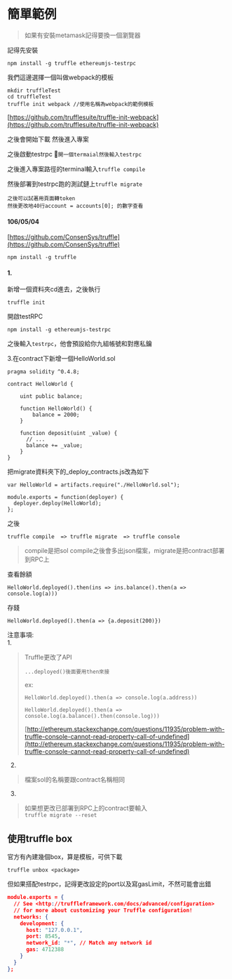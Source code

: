 # 簡單範例

> 如果有安裝metamask記得要換一個瀏覽器

記得先安裝

```
npm install -g truffle ethereumjs-testrpc
```

我們這邊選擇一個叫做webpack的模板

```
mkdir truffleTest
cd truffleTest
truffle init webpack //使用名稱為webpack的範例模板
```

[https://github.com/trufflesuite/truffle-init-webpack](https://github.com/trufflesuite/truffle-init-webpack)

之後會開始下載 然後進入專案

之後啟動testrpc  `開一個termaial然後輸入testrpc`

之後進入專案路徑的terminal輸入`truffle compile`

然後部署到testrpc跑的測試鏈上`truffle migrate`

```
之後可以試著用頁面轉token
然後更改地40行account = accounts[0]; 的數字查看
```

#### 

#### 106/05/04

[https://github.com/ConsenSys/truffle](https://github.com/ConsenSys/truffle)

```
npm install -g truffle
```

#### 1.

新增一個資料夾cd進去，之後執行

```
truffle init
```

開啟testRPC

```
npm install -g ethereumjs-testrpc
```

之後輸入`testrpc`，他會預設給你九組帳號和對應私鑰

3.在contract下新增一個HelloWorld.sol

```
pragma solidity ^0.4.8;

contract HelloWorld {

    uint public balance;

    function HelloWorld() {
        balance = 2000;
    }

    function deposit(uint _value) {
      // ...
      balance += _value;
    }
}
```

把migrate資料夾下的\_deploy\_contracts.js改為如下

```
var HelloWorld = artifacts.require("./HelloWorld.sol");

module.exports = function(deployer) {
  deployer.deploy(HelloWorld);
};
```

之後

```
truffle compile  => truffle migrate  => truffle console
```

> compile是把sol compile之後會多出json檔案，migrate是把contract部署到RPC上

查看餘額

```
HelloWorld.deployed().then(ins => ins.balance().then(a => console.log(a)))
```

存錢

```
HelloWorld.deployed().then(a => {a.deposit(200)})
```

注意事項:  
1.

> Truffle更改了API
>
> ```
> ...deployed()後面要用then來接
> ```
>
> ex:
>
> ```
> HelloWorld.deployed().then(a => console.log(a.address))
> ```
>
> ```
> HelloWorld.deployed().then(a => console.log(a.balance().then(console.log)))
> ```
>
> [http://ethereum.stackexchange.com/questions/11935/problem-with-truffle-console-cannot-read-property-call-of-undefined](http://ethereum.stackexchange.com/questions/11935/problem-with-truffle-console-cannot-read-property-call-of-undefined)

2.

> 檔案sol的名稱要跟contract名稱相同

3.

> 如果想更改已部署到RPC上的contract要輸入  
> `truffle migrate --reset`



## 使用truffle box

官方有內建幾個box，算是模板，可供下載

```
truffle unbox <package>
```

但如果搭配testrpc，記得更改設定的port以及寫gasLimit，不然可能會出錯

```json
module.exports = {
  // See <http://truffleframework.com/docs/advanced/configuration>
  // for more about customizing your Truffle configuration!
  networks: {
    development: {
      host: "127.0.0.1",
      port: 8545,
      network_id: "*", // Match any network id
      gas: 4712388
    }
  }
};
```



